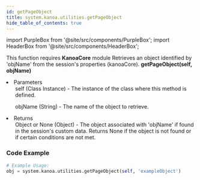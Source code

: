 ```yaml
---
id: getPageObject
title: system.kanoa.utilities.getPageObject
hide_table_of_contents: true
---
```


import PurpleBox from '@site/src/components/PurpleBox';
import HeaderBox from '@site/src/components/HeaderBox';

<PurpleBox>This function requires <b>KanoaCore</b> module</PurpleBox>
<HeaderBox header="Description">Retrieves an object identified by 'objName' from the session's properties (kanoaCore).</HeaderBox>
<HeaderBox header="Syntax">
    <b>getPageObject(self, objName)</b>
    <li>Parameters <br />
        <ul>self (Class Instance) - The instance of the class where this method is defined.</ul>
        <ul>objName (String) - The name of the object to retrieve.</ul>
    </li>
    <li>Returns <br />
        <ul>Object or None (Object) - The object associated with 'objName' if found in the session's custom data. Returns None if the object is not found or if certain conditions are not met.</ul>
    </li>
</HeaderBox>

### Code Example

```python
# Example Usage:
obj = system.kanoa.utilities.getPageObject(self, 'exampleObject')

